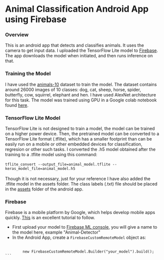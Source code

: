 # Animal Classification Android App using Firebase
### Overview
This is an android app that detects and classifies animals. It uses the camera to get input data. I uploaded the TensorFlow Lite model to [Firebase](https://firebase.google.com/). The app downloads the model when initiated, and then runs inference on that.

### Training the Model
I have used the [animals-10](https://www.kaggle.com/alessiocorrado99/animals10) dataset to train the model. The dataset contains around 26000 images of 10 classes: dog, cat, sheep, horse, spider, butterfly, cow, squirrel, elephant and hen. I have used AlexNet architecture for this task. The model was trained using GPU in a Google colab notebook found [here](https://colab.research.google.com/drive/1A7ygwjQto6N-btHTbAnILP7c4kHFZjKV).

### TensorFlow Lite Model
TensorFlow Lite is not designed to train a model, the model can be trained on a higher power device. Then, the pretrained model can be converted to a TensorFlow Lite format (.tflite), which has a smaller footprint than can be easily run on a mobile or other embedded devices for classification, regresion or other such tasks. I converted the .h5 model obtained after the training to a .tflite model using this command: <br/><br/> 
```tflite_convert --output_file=animal_model.tflite --keras_model_file=animal_model.h5```
<br/><br/> Though it is not necessary, just for your reference I have also added the .tflite model in the assets folder. The class labels (.txt) file should be placed in the [assets](https://github.com/mrinalTheCoder/ObjectDetectionApp/tree/master/app/src/main/assets) folder of the android app. 

### Firebase
Firebase is a mobile platform by Google, which helps develop mobile apps quickly. [This](https://firebase.google.com/docs/ml-kit/android/use-custom-models) is an excellent tutorial to follow.
* First upload your model to [Firebase ML console](https://console.firebase.google.com/project/_/ml/apis), you will give a name to the model here, example "Animal-Detector"
* In the Android App, create a ```FirebaseCustomRemoteModel``` object as:<br/><br/> 
```FirebaseCustomRemoteModel remoteModel =
        new FirebaseCustomRemoteModel.Builder("your_model").build(); ```
